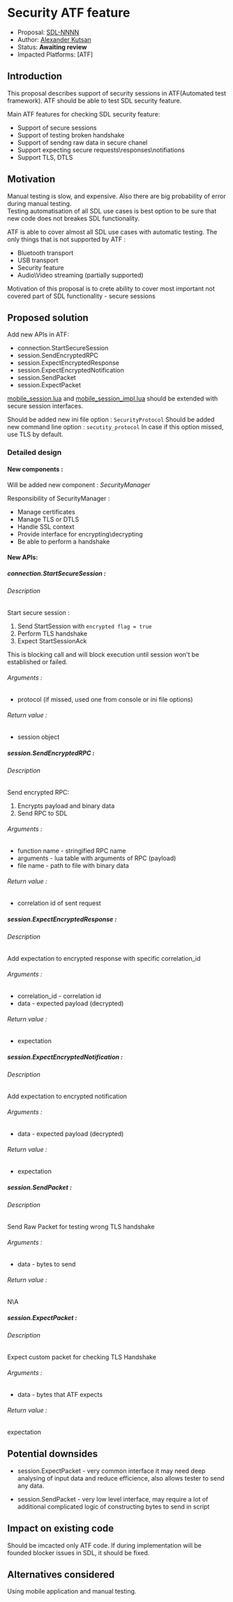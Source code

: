 # Security ATF feature

* Proposal: [SDL-NNNN](NNNN-atf_security_proposal.md)
* Author: [Alexander Kutsan](https://github.com/LuxoftAKutsan)
* Status: **Awaiting review**
* Impacted Platforms: [ATF]

## Introduction

This proposal describes support of security sessions in ATF(Automated test framework).
ATF should be able to test SDL security feature.

Main ATF features for checking SDL security feature:
 - Support of secure sessions
 - Support of testing broken handshake
 - Support of sendng raw data in secure chanel
 - Support expecting secure requests\responses\notifiations
 - Support TLS, DTLS

## Motivation
Manual testing is slow, and expensive. Also there are big probability of error during manual testing.\
Testing automatisation of all SDL use cases is best option to be sure that new code does not breakes SDL functionality.

ATF is able to cover almost all SDL use cases with automatic testing.
The only things that is not supported by ATF :
 - Bluetooth transport
 - USB transport
 - Security feature
 - Audio\Video streaming (partially supported)

Motivation of this proposal is to crete ability to cover most important not covered part of SDL functionality - secure sessions

## Proposed solution

Add new APIs in ATF:
 - connection.StartSecureSession
 - session.SendEncryptedRPC
 - session.ExpectEncryptedResponse
 - session.ExpectEncryptedNotification
 - session.SendPacket
 - session.ExpectPacket

[mobile_session.lua](https://github.com/smartdevicelink/sdl_atf/blob/master/modules/mobile_session.lua) and
[mobile_session_impl.lua](https://github.com/smartdevicelink/sdl_atf/blob/master/modules/mobile_session_impl.lua) should be extended with secure session interfaces.

Should be added new ini file option : `SecurityProtocol`
Should be added new command line option : `secutity_protocol`
In case if this option missed, use TLS by default.

### Detailed design

#### New components :
Will be added new component : *SecurityManager*

Responsibility of SecurityManager :
 - Manage certificates
 - Manage TLS or DTLS
 - Handle SSL context
 - Provide interface for encrypting\decrypting
 - Be able to perform a handshake

#### New APIs:

##### connection.StartSecureSession :
###### Description
 Start secure session :
  1. Send StartSession with `encrypted flag = true`
  2. Perform TLS handshake
  3. Expect StartSessionAck

  This is blocking call and will block execution until session won't be established or failed.
###### Arguments :
  - protocol (if missed, used one from console or ini file options)
###### Return value :
  - session object

##### session.SendEncryptedRPC :
###### Description
 Send encrypted RPC:
  1. Encrypts payload and binary data
  2. Send RPC to SDL
###### Arguments :
  - function name - stringified RPC name
  - arguments  - lua table with arguments of RPC (payload)
  - file name - path to file with binary data
###### Return value :
  - correlation id of sent request

##### session.ExpectEncryptedResponse :
###### Description
 Add expectation to encrypted response with specific correlation_id
###### Arguments :
  - correlation_id - correlation id
  - data  - expected payload (decrypted)
###### Return value :
  - expectation

##### session.ExpectEncryptedNotification :
###### Description
 Add expectation to encrypted notification
###### Arguments :
  - data - expected payload (decrypted)
###### Return value :
  - expectation

##### session.SendPacket :
###### Description
Send Raw Packet for testing wrong TLS handshake
###### Arguments :
  - data -  bytes to send
###### Return value :
  N\A

##### session.ExpectPacket :
###### Description
Expect custom packet for checking TLS Handshake
###### Arguments :
  - data -  bytes that ATF expects
###### Return value :
  expectation

## Potential downsides

- session.ExpectPacket - very common interface it may need deep analysing of input data and reduce efficience, also allows tester to send any data.

- session.SendPacket - very low level interface, may require a lot of additional complicated logic of constructing bytes to send in script

## Impact on existing code

Should be imcacted only ATF code.
If during implementation will be founded blocker issues in SDL, it should be fixed.

## Alternatives considered
Using mobile application and manual testing.
